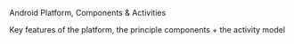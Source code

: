 Android Platform, Components & Activities

Key features of the platform, the principle components + the activity model